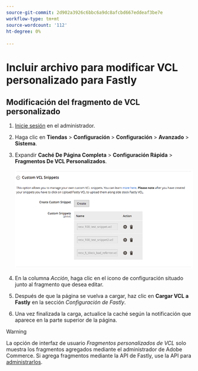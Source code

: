 ```yaml
---
source-git-commit: 2d902a3926c6bbc6a9dc8afcbd667eddeaf3be7e
workflow-type: tm+mt
source-wordcount: '112'
ht-degree: 0%

---
```

# Incluir archivo para modificar VCL personalizado para Fastly

## Modificación del fragmento de VCL personalizado

1. [Inicie sesión](/help/get-started/onboarding.md#access-your-admin-panel) en el administrador.

1. Haga clic en **Tiendas** > **Configuración** > **Configuración** > **Avanzado** > **Sistema**.

1. Expandir **Caché De Página Completa** > **Configuración Rápida** > **Fragmentos De VCL Personalizados**.

   ![Administrar fragmentos personalizados de VCL](/help/assets/cdn/fastly-manage-snippets.png)

1. En la columna _Acción_, haga clic en el icono de configuración situado junto al fragmento que desea editar.

1. Después de que la página se vuelva a cargar, haz clic en **Cargar VCL a Fastly** en la sección _Configuración de Fastly_.

1. Una vez finalizada la carga, actualice la caché según la notificación que aparece en la parte superior de la página.

>[!WARNING]
>
>La opción de interfaz de usuario _Fragmentos personalizados de VCL_ solo muestra los fragmentos agregados mediante el administrador de Adobe Commerce. Si agrega fragmentos mediante la API de Fastly, use la API para [administrarlos](/help/cloud-guide/cdn/fastly-vcl-custom-snippets.md#manage-custom-vcl-snippets-using-the-api).
